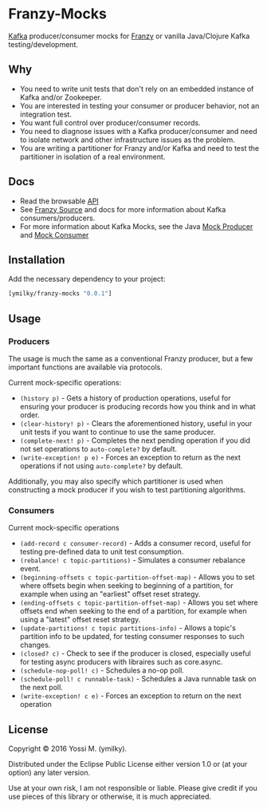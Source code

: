 # Franzy-Mocks

[Kafka](http://kafka.apache.org/documentation.html) producer/consumer mocks for [Franzy](https://github.com/ymilky/franzy) or vanilla Java/Clojure Kafka testing/development.

## Why

* You need to write unit tests that don't rely on an embedded instance of Kafka and/or Zookeeper.
* You are interested in testing your consumer or producer behavior, not an integration test.
* You want full control over producer/consumer records.
* You need to diagnose issues with a Kafka producer/consumer and need to isolate network and other infrastructure issues as the problem.
* You are writing a partitioner for Franzy and/or Kafka and need to test the partitioner in isolation of a real environment.

## Docs

* Read the browsable [API](http://ymilky.github.io/franzy-mocks/)
* See [Franzy Source](https://github.com/ymilky/franzy) and docs for more information about Kafka consumers/producers.
* For more information about Kafka Mocks, see the Java [Mock Producer](https://kafka.apache.org/090/javadoc/org/apache/kafka/clients/producer/MockProducer.html) and [Mock Consumer](https://kafka.apache.org/090/javadoc/org/apache/kafka/clients/consumer/MockConsumer.html)

## Installation

Add the necessary dependency to your project:

```clojure
[ymilky/franzy-mocks "0.0.1"]
```

## Usage

### Producers

The usage is much the same as a conventional Franzy producer, but a few important functions are available via protocols.

Current mock-specific operations:

* `(history p)` - Gets a history of production operations, useful for ensuring your producer is producing records how you think and in what order.
* `(clear-history! p)` - Clears the aforementioned history, useful in your unit tests if you want to continue to use the same producer.
* `(complete-next! p)` - Completes the next pending operation if you did not set operations to `auto-complete?` by default.
* `(write-exception! p e)` - Forces an exception to return as the next operations  if not using `auto-complete?` by default.

Additionally, you may also specify which partitioner is used when constructing a mock producer if you wish to test partitioning algorithms.

### Consumers

Current mock-specific operations

* `(add-record c consumer-record)` - Adds a consumer record, useful for testing pre-defined data to unit test consumption.
* `(rebalance! c topic-partitions)` - Simulates a consumer rebalance event.
* `(beginning-offsets c topic-partition-offset-map)` - Allows you to set where offsets begin when seeking to beginning of a partition, for example when using an "earliest" offset reset strategy.
* `(ending-offsets c topic-partition-offset-map)` - Allows you set where offsets end when seeking to the end of a partition, for example when using a "latest" offset reset strategy.
* `(update-partitions! c topic partitions-info)` - Allows a topic's partition info to be updated, for testing consumer responses to such changes.
* `(closed? c)` - Check to see if the producer is closed, especially useful for testing async producers with libraires such as core.async.
* `(schedule-nop-poll! c)` - Schedules a no-op poll.
* `(schedule-poll! c runnable-task)` - Schedules a Java runnable task on the next poll.
* `(write-exception! c e)` - Forces an exception to return on the next operation


## License

Copyright © 2016 Yossi M. (ymilky).

Distributed under the Eclipse Public License either version 1.0 or (at your option) any later version.

Use at your own risk, I am not responsible or liable. Please give credit if you use pieces of this library or otherwise, it is much appreciated.
